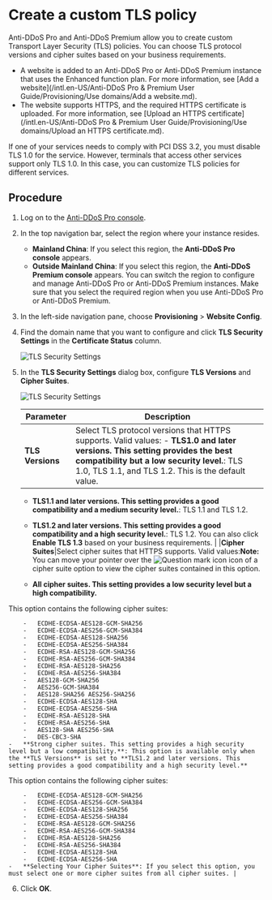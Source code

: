 # Create a custom TLS policy

Anti-DDoS Pro and Anti-DDoS Premium allow you to create custom Transport Layer Security \(TLS\) policies. You can choose TLS protocol versions and cipher suites based on your business requirements.

-   A website is added to an Anti-DDoS Pro or Anti-DDoS Premium instance that uses the Enhanced function plan. For more information, see [Add a website](/intl.en-US/Anti-DDoS Pro & Premium User Guide/Provisioning/Use domains/Add a website.md).
-   The website supports HTTPS, and the required HTTPS certificate is uploaded. For more information, see [Upload an HTTPS certificate](/intl.en-US/Anti-DDoS Pro & Premium User Guide/Provisioning/Use domains/Upload an HTTPS certificate.md).

If one of your services needs to comply with PCI DSS 3.2, you must disable TLS 1.0 for the service. However, terminals that access other services support only TLS 1.0. In this case, you can customize TLS policies for different services.

## Procedure

1.  Log on to the [Anti-DDoS Pro console](https://yundun.console.aliyun.com/?p=ddoscoo).

2.  In the top navigation bar, select the region where your instance resides.

    -   **Mainland China**: If you select this region, the **Anti-DDoS Pro console** appears.
    -   **Outside Mainland China**: If you select this region, the **Anti-DDoS Premium console** appears.
    You can switch the region to configure and manage Anti-DDoS Pro or Anti-DDoS Premium instances. Make sure that you select the required region when you use Anti-DDoS Pro or Anti-DDoS Premium.

3.  In the left-side navigation pane, choose **Provisioning** \> **Website Config**.

4.  Find the domain name that you want to configure and click **TLS Security Settings** in the **Certificate Status** column.

    ![TLS Security Settings](https://static-aliyun-doc.oss-accelerate.aliyuncs.com/assets/img/en-US/3097449951/p50664.png)

5.  In the **TLS Security Settings** dialog box, configure **TLS Versions** and **Cipher Suites**.

    ![TLS Security Settings](https://static-aliyun-doc.oss-accelerate.aliyuncs.com/assets/img/en-US/6958121161/p50665.png)

    |Parameter|Description|
    |---------|-----------|
    |**TLS Versions**|Select TLS protocol versions that HTTPS supports. Valid values:    -   **TLS1.0 and later versions. This setting provides the best compatibility but a low security level.**: TLS 1.0, TLS 1.1, and TLS 1.2. This is the default value.
    -   **TLS1.1 and later versions. This setting provides a good compatibility and a medium security level.**: TLS 1.1 and TLS 1.2.
    -   **TLS1.2 and later versions. This setting provides a good compatibility and a high security level.**: TLS 1.2.
You can also click **Enable TLS 1.3** based on your business requirements. |
    |**Cipher Suites**|Select cipher suites that HTTPS supports. Valid values:**Note:** You can move your pointer over the ![Question mark icon](https://static-aliyun-doc.oss-accelerate.aliyuncs.com/assets/img/en-US/5613712161/p226604.png) icon of a cipher suite option to view the cipher suites contained in this option.

    -   **All cipher suites. This setting provides a low security level but a high compatibility.**

This option contains the following cipher suites:

        -   ECDHE-ECDSA-AES128-GCM-SHA256
        -   ECDHE-ECDSA-AES256-GCM-SHA384
        -   ECDHE-ECDSA-AES128-SHA256
        -   ECDHE-ECDSA-AES256-SHA384
        -   ECDHE-RSA-AES128-GCM-SHA256
        -   ECDHE-RSA-AES256-GCM-SHA384
        -   ECDHE-RSA-AES128-SHA256
        -   ECDHE-RSA-AES256-SHA384
        -   AES128-GCM-SHA256
        -   AES256-GCM-SHA384
        -   AES128-SHA256 AES256-SHA256
        -   ECDHE-ECDSA-AES128-SHA
        -   ECDHE-ECDSA-AES256-SHA
        -   ECDHE-RSA-AES128-SHA
        -   ECDHE-RSA-AES256-SHA
        -   AES128-SHA AES256-SHA
        -   DES-CBC3-SHA
    -   **Strong cipher suites. This setting provides a high security level but a low compatibility.**: This option is available only when the **TLS Versions** is set to **TLS1.2 and later versions. This setting provides a good compatibility and a high security level.**

This option contains the following cipher suites:

        -   ECDHE-ECDSA-AES128-GCM-SHA256
        -   ECDHE-ECDSA-AES256-GCM-SHA384
        -   ECDHE-ECDSA-AES128-SHA256
        -   ECDHE-ECDSA-AES256-SHA384
        -   ECDHE-RSA-AES128-GCM-SHA256
        -   ECDHE-RSA-AES256-GCM-SHA384
        -   ECDHE-RSA-AES128-SHA256
        -   ECDHE-RSA-AES256-SHA384
        -   ECDHE-ECDSA-AES128-SHA
        -   ECDHE-ECDSA-AES256-SHA
    -   **Selecting Your Cipher Suites**: If you select this option, you must select one or more cipher suites from all cipher suites. |

6.  Click **OK**.


